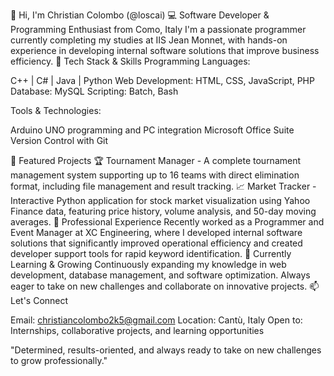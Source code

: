 👋 Hi, I'm Christian Colombo (@loscai)
💻 Software Developer & Programming Enthusiast from Como, Italy
I'm a passionate programmer currently completing my studies at IIS Jean Monnet, with hands-on experience in developing internal software solutions that improve business efficiency.
🔧 Tech Stack & Skills
Programming Languages:

C++ | C# | Java | Python
Web Development: HTML, CSS, JavaScript, PHP
Database: MySQL
Scripting: Batch, Bash

Tools & Technologies:

Arduino UNO programming and PC integration
Microsoft Office Suite
Version Control with Git

🚀 Featured Projects
🏆 Tournament Manager - A complete tournament management system supporting up to 16 teams with direct elimination format, including file management and result tracking.
📈 Market Tracker - Interactive Python application for stock market visualization using Yahoo Finance data, featuring price history, volume analysis, and 50-day moving averages.
💼 Professional Experience
Recently worked as a Programmer and Event Manager at XC Engineering, where I developed internal software solutions that significantly improved operational efficiency and created developer support tools for rapid keyword identification.
🌱 Currently Learning & Growing
Continuously expanding my knowledge in web development, database management, and software optimization. Always eager to take on new challenges and collaborate on innovative projects.
📫 Let's Connect

Email: christiancolombo2k5@gmail.com
Location: Cantù, Italy
Open to: Internships, collaborative projects, and learning opportunities


"Determined, results-oriented, and always ready to take on new challenges to grow professionally."
